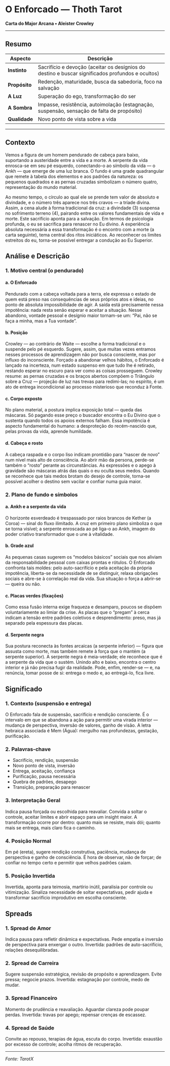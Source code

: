 # O Enforcado — Thoth Tarot

**Carta do Major Arcana • Aleister Crowley**

---

## Resumo

| Aspecto | Descrição |
|---------|-----------|
| **Instinto** | Sacrifício e devoção (aceitar os desígnios do destino e buscar significados profundos e ocultos) |
| **Propósito** | Redenção, maturidade, busca da sabedoria, foco na salvação |
| **A Luz** | Superação do ego, transformação do ser |
| **A Sombra** | Impasse, resistência, autoimolação (estagnação, suspensão, sensação de falta de propósito) |
| **Qualidade** | Novo ponto de vista sobre a vida |

---

## Contexto

Vemos a figura de um homem pendurado de cabeça para baixo, suportando a austeridade entre a vida e a morte. A serpente da vida enrosca-se em seu pé esquerdo, conectando-o ao símbolo da vida — o Ankh — que emerge de uma luz branca. O fundo é uma grade quadrangular que remete à tabela dos elementos e aos padrões da natureza: os pequenos quadrados e as pernas cruzadas simbolizam o número quatro, representação do mundo material.

Ao mesmo tempo, o círculo ao qual ele se prende tem valor de absoluto e divindade, e o número três aparece nos três cravos — a tríade divina. Assim, a cena alude à forma tradicional da cruz: a divindade (3) suspensa no sofrimento terreno (4), pairando entre os valores fundamentais de vida e morte. Este sacrifício aponta para a salvação. Em termos de psicologia profunda, o eu se sacrifica para renascer no Eu divino. A experiência absoluta necessária a essa transformação é o encontro com a morte (a carta seguinte), tema central dos ritos iniciáticos. Ao reconhecer os limites estreitos do eu, torna-se possível entregar a condução ao Eu Superior.

## Análise e Descrição

### 1. Motivo central (o pendurado)

#### a. O Enforcado

Pendurado com a cabeça voltada para a terra, ele expressa o estado de quem está preso nas consequências de seus próprios atos e ideias, no ponto de absoluta impossibilidade de agir. A saída está precisamente nessa impotência: nada resta senão esperar e aceitar a situação. Nesse abandono, vontade pessoal e desígnio maior tornam-se um: “Pai, não se faça a minha, mas a Tua vontade”.

#### b. Posição

Crowley — ao contrário de Waite — escolhe a forma tradicional e o suspende pelo pé esquerdo. Sugere, assim, que muitas vezes entramos nesses processos de aprendizagem não por busca consciente, mas por influxo do inconsciente. Forçado a abandonar velhos hábitos, o Enforcado é lançado na incerteza, num estado suspenso em que tudo lhe é retirado, restando esperar no escuro para ver como as coisas prosseguem. Crowley resume: as pernas cruzadas e os braços abertos compõem o Triângulo sobre a Cruz — projeção de luz nas trevas para redimi-las; no espírito, é um ato de entrega incondicional ao processo misterioso que reconduz à Fonte.

#### c. Corpo exposto

No plano material, a postura implica exposição total — queda das máscaras. Só pagando esse preço o buscador encontra o Eu Divino que o sustenta quando todos os apoios externos falham. Essa impotência é aspecto fundamental do humano: a desproteção do recém-nascido que, pelas provas da vida, aprende humildade.

#### d. Cabeça e rosto

A cabeça raspada e o corpo liso indicam prontidão para “nascer de novo” num nível mais alto de consciência. Ao abrir mão da persona, perde-se também o “rosto” perante as circunstâncias. As expressões e o apego à gravidade são máscaras atrás das quais o eu oculta seus medos. Quando se reconhece que tais medos brotam do desejo de controle, torna-se possível acolher o destino sem vacilar e confiar numa guia maior.

### 2. Plano de fundo e símbolos

#### a. Ankh e a serpente da vida

O horizonte esverdeado é trespassado por raios brancos de Kether (a Coroa) — sinal do fluxo ilimitado. A cruz em primeiro plano simboliza o que se torna visível; a serpente enroscada ao pé liga-o ao Ankh, imagem do poder criativo transformador que o une à vitalidade.

#### b. Grade azul

As pequenas casas sugerem os “modelos básicos” sociais que nos aliviam da responsabilidade pessoal com caixas prontas e rótulos. O Enforcado confronta tais moldes: pelo auto-sacrifício e pela aceitação da própria impotência, liberta-se da necessidade de se distinguir, relaxa obrigações sociais e abre-se à correlação real da vida. Sua situação o força a abrir-se — queira ou não.

#### c. Placas verdes (fixações)

Como essa fusão interna exige fraqueza e desamparo, poucos se dispõem voluntariamente ao limiar da crise. As placas que o “pregam” à cerca indicam a tensão entre padrões coletivos e desprendimento: preso, mas já separado pela espessura das placas.

#### d. Serpente negra

Sua postura reconecta às fontes arcaicas (a serpente inferior) — figura que assusta como morte, mas também remete à força que o mantém (a serpente superior). A serpente negra é meia-verdade; ele reconhece que é a serpente da vida que o sustém. Unindo alto e baixo, encontra o centro interior e já não precisa fugir da realidade. Pode, enfim, render-se — e, na renúncia, tomar posse de si: entrega o medo e, ao entregá-lo, fica livre.

## Significado

### 1. Contexto (suspensão e entrega)

O Enforcado fala de suspensão, sacrifício e rendição consciente. É o intervalo em que se abandona a ação para permitir uma virada interior — mudança de perspectiva, inversão de valores, ganho de visão. A letra hebraica associada é Mem (Água): mergulho nas profundezas, gestação, purificação.

### 2. Palavras-chave

- Sacrifício, rendição, suspensão
- Novo ponto de vista, inversão
- Entrega, aceitação, confiança
- Purificação, pausa necessária
- Quebra de padrões, desapego
- Transição, preparação para renascer

### 3. Interpretação Geral

Indica pausa forçada ou escolhida para reavaliar. Convida a soltar o controle, aceitar limites e abrir espaço para um insight maior. A transformação ocorre por dentro: quanto mais se resiste, mais dói; quanto mais se entrega, mais claro fica o caminho.

### 4. Posição Normal

Em pé (ereta), sugere rendição construtiva, paciência, mudança de perspectiva e ganho de consciência. É hora de observar, não de forçar; de confiar no tempo certo e permitir que velhos padrões caiam.

### 5. Posição Invertida

Invertida, aponta para teimosia, martírio inútil, paralisia por controle ou vitimização. Sinaliza necessidade de soltar expectativas, pedir ajuda e transformar sacrifício improdutivo em escolha consciente.

## Spreads

### 1. Spread de Amor

Indica pausa para refletir dinâmica e expectativas. Pede empatia e inversão de perspectiva para enxergar o outro. Invertida: padrões de auto-sacrifício, relações desequilibradas.

### 2. Spread de Carreira

Sugere suspensão estratégica, revisão de propósito e aprendizagem. Evite pressa; negocie prazos. Invertida: estagnação por controle, medo de mudar.

### 3. Spread Financeiro

Momento de prudência e reavaliação. Aguardar clareza pode poupar perdas. Invertida: travas por apego; repensar crenças de escassez.

### 4. Spread de Saúde

Convite ao repouso, terapias de água, escuta do corpo. Invertida: exaustão por excesso de controle; acolha ritmos de recuperação.

---

*Fonte: TarotX*
